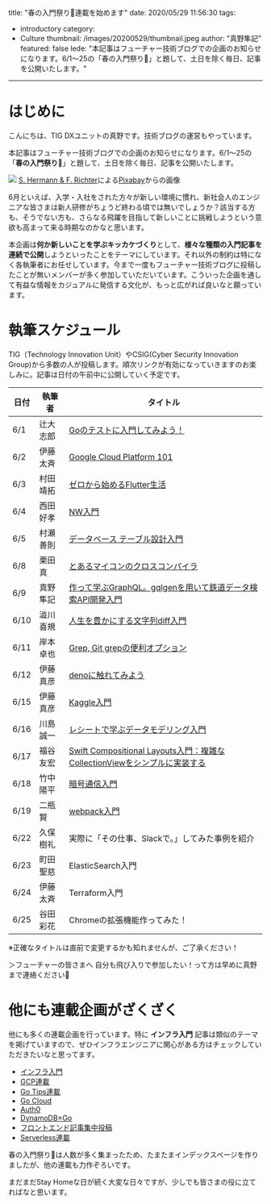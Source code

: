 title: "春の入門祭り🌸連載を始めます"
date: 2020/05/29 11:56:30
tags:
  - introductory
category:
  - Culture
thumbnail: /images/20200529/thumbnail.jpeg
author: "真野隼記"
featured: false
lede: "本記事はフューチャー技術ブログでの企画のお知らせになります。6/1〜25の「春の入門祭り🌸」と題して、土日を除く毎日、記事を公開いたします。"
---

# はじめに

こんにちは、TIG DXユニットの真野です。技術ブログの運営もやっています。

本記事はフューチャー技術ブログでの企画のお知らせになります。6/1〜25の「**春の入門祭り🌸**」と題して、土日を除く毎日、記事を公開いたします。

<img src="/images/20200529/photo_20200529_01.jpeg">
<a href="https://pixabay.com/ja/users/pixel2013-2364555/?utm_source=link-attribution&amp;utm_medium=referral&amp;utm_campaign=image&amp;utm_content=1510602">S. Hermann &amp; F. Richter</a>による<a href="https://pixabay.com/ja/?utm_source=link-![flower-meadow-1510602_1280.jpg](https://qiita-image-store.s3.ap-northeast-1.amazonaws.com/0/6463/a1fc97ab-4cc8-57f2-c5ad-a02bd9c64cd0.jpeg)
attribution&amp;utm_medium=referral&amp;utm_campaign=image&amp;utm_content=1510602">Pixabay</a>からの画像


6月といえば、入学・入社をされた方々が新しい環境に慣れ、新社会人のエンジニアな皆さまは新人研修がちょうど終わる頃では無いでしょうか？該当する方も、そうでない方も、さらなる飛躍を目指して新しいことに挑戦しようという意欲も高まって来る時期なのかなと思います。

本企画は**何か新しいことを学ぶキッカケづくり**として、**様々な種類の入門記事を連続で公開**しようといったことをテーマにしています。それ以外の制約は特になく各執筆者にお任せしています。今まで一度もフューチャー技術ブログに投稿したことが無いメンバーが多く参加していただいています。こういった企画を通して有益な情報をカジュアルに発信する文化が、もっと広がれば良いなと願っています。


# 執筆スケジュール

TIG（Technology Innovation Unit）やCSIG(Cyber Security Innovation Group)から多数の人が投稿します。順次リンクが有効になっていきますのお楽しみに。記事は日付の午前中に公開していく予定です。

| 日付    | 執筆者     | タイトル                                 |
|---------|------------|------------------------------------------|
| 6/1  | 辻大志郎   | [Goのテストに入門してみよう！](/articles/20200601/)   |
| 6/2  | 伊藤太斉   | [Google Cloud Platform 101](/articles/20200602/)      |
| 6/3  | 村田靖拓   | [ゼロから始めるFlutter生活](/articles/20200603/)      |
| 6/4  | 西田好孝   | [NW入門](/articles/20200604/)                         |
| 6/5  | 村瀬善則   | [データベース テーブル設計入門](/articles/20200605/)    |
| 6/8  | 栗田真     | [とあるマイコンのクロスコンパイラ](/articles/20200608/) |
| 6/9  | 真野隼記   | [作って学ぶGraphQL。gqlgenを用いて鉄道データ検索API開発入門](/articles/20200609)  |
| 6/10 | 澁川喜規   | [人生を豊かにする文字列diff入門](/articles/20200610/)   |
| 6/11 | 岸本卓也   | [Grep, Git grepの便利オプション](/articles/20200611/)  |
| 6/12 | 伊藤真彦   | [denoに触れてみよう](/articles/20200611/)   |
| 6/15 | 伊藤真彦   | [Kaggle入門](/articles/20200615/)  |
| 6/16 | 川島誠一   | [レシートで学ぶデータモデリング入門](/articles/20200616/)                   |
| 6/17 | 福谷友宏   | [Swift Compositional Layouts入門：複雑なCollectionViewをシンプルに実装する](/articles/20200617/)  |
| 6/18 | 竹中陽平   | [暗号通信入門](/articles/20200618/)  |
| 6/19 | 二瓶賢     | [webpack入門]()                      |
| 6/22 | 久保樹礼   | 実際に「その仕事、Slackで。」してみた事例を紹介 |
| 6/23 | 町田聖慈   | ElasticSearch入門                        |
| 6/24 | 伊藤太斉   | Terraform入門                            |
| 6/25 | 谷田彩花   | Chromeの拡張機能作ってみた！             |

※正確なタイトルは直前で変更するかも知れませんが、ご了承ください！

＞フューチャーの皆さまへ
自分も飛び入りで参加したい！って方は早めに真野まで連絡ください👷


# 他にも連載企画がざくざく

他にも多くの連載企画を行っています。特に **インフラ入門** 記事は類似のテーマを掲げていますので、ぜひインフラエンジニアに関心がある方はチェックしていただきたいなと思ってます。

* [インフラ入門](/tags/%E3%82%A4%E3%83%B3%E3%83%95%E3%83%A9%E5%85%A5%E9%96%80/)
* [GCP連載](/tags/GCP%E9%80%A3%E8%BC%89/)
* [Go Tips連載](/tags/GoTips%E9%80%A3%E8%BC%89/)
* [Go Cloud](/tags/GoCDK/)
* [Auth0](/tags/Auth0/)
* [DynamoDB×Go](/tags/DynamoDB%C3%97Go/)
* [フロントエンド記事集中投稿](/tags/%E3%83%95%E3%83%AD%E3%83%B3%E3%83%88%E3%82%A8%E3%83%B3%E3%83%89%E8%A8%98%E4%BA%8B%E9%9B%86%E4%B8%AD%E6%8A%95%E7%A8%BF/)
* [Serverless連載](/tags/Serverless%E9%80%A3%E8%BC%89/)

春の入門祭り🌸は人数が多く集まったため、たまたまインデックスページを作りましたが、他の連載も力作ぞろいです。

まだまだStay Homeな日が続く大変な日々ですが、少しでも皆さまの役に立てればなと思います。

